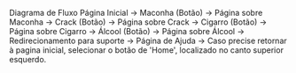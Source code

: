 Diagrama de Fluxo
Página Inicial
→ Maconha (Botão) → Página sobre Maconha
→ Crack (Botão) → Página sobre Crack
→ Cigarro (Botão) → Página sobre Cigarro
→ Álcool (Botão) → Página sobre Álcool
→ Redirecionamento para suporte → Página de Ajuda 
→ Caso precise retornar à pagina inicial, selecionar o botão de 'Home', localizado no canto superior esquerdo.
